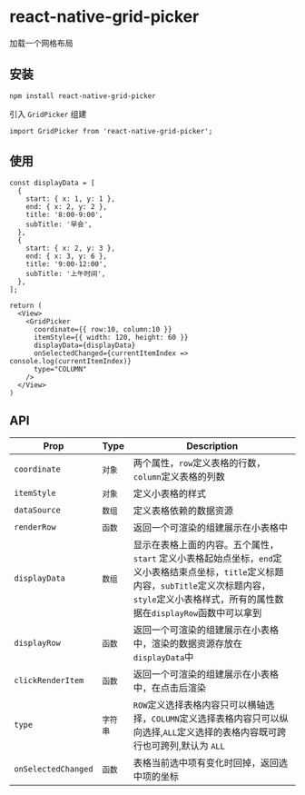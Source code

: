 # react-native-grid-picker

加载一个网格布局

## 安装

```
npm install react-native-grid-picker 
```

引入 ``GridPicker`` 组建

```
import GridPicker from 'react-native-grid-picker';
```

## 使用

```
const displayData = [
  {
    start: { x: 1, y: 1 },
    end: { x: 2, y: 2 },
    title: '8:00-9:00',
    subTitle: '早会',
  },
  {
    start: { x: 2, y: 3 },
    end: { x: 3, y: 6 },
    title: '9:00-12:00',
    subTitle: '上午时间',
  },
];

return (
  <View>
    <GridPicker
      coordinate={{ row:10, column:10 }}
      itemStyle={{ width: 120, height: 60 }}
      displayData={displayData}
      onSelectedChanged={currentItemIndex => console.log(currentItemIndex)}
      type="COLUMN"
    />
  </View>
)

```

## API
| Prop | Type | Description |
|------|------|-------------|
| ``coordinate`` | ``对象`` | 两个属性，`row`定义表格的行数，`column`定义表格的列数 |
| ``itemStyle`` | ``对象`` | 定义小表格的样式 |
| ``dataSource`` | ``数组`` | 定义表格依赖的数据资源 |
| ``renderRow`` | ``函数`` | 返回一个可渲染的组建展示在小表格中 |
| ``displayData`` | ``数组`` | 显示在表格上面的内容。五个属性，``start`` 定义小表格起始点坐标，`end`定义小表格结束点坐标，`title`定义标题内容，`subTitle`定义次标题内容，`style`定义小表格样式，所有的属性数据在`displayRow`函数中可以拿到 |
| ``displayRow`` | ``函数`` | 返回一个可渲染的组建展示在小表格中，渲染的数据资源存放在`displayData`中 |
| ``clickRenderItem`` | ``函数`` | 返回一个可渲染的组建展示在小表格中，在点击后渲染 |
| ``type`` | ``字符串`` | `ROW`定义选择表格内容只可以横轴选择，`COLUMN`定义选择表格内容只可以纵向选择,`ALL`定义选择的表格内容既可跨行也可跨列,默认为 `ALL` |
| ``onSelectedChanged`` | ``函数`` | 表格当前选中项有变化时回掉，返回选中项的坐标 |



